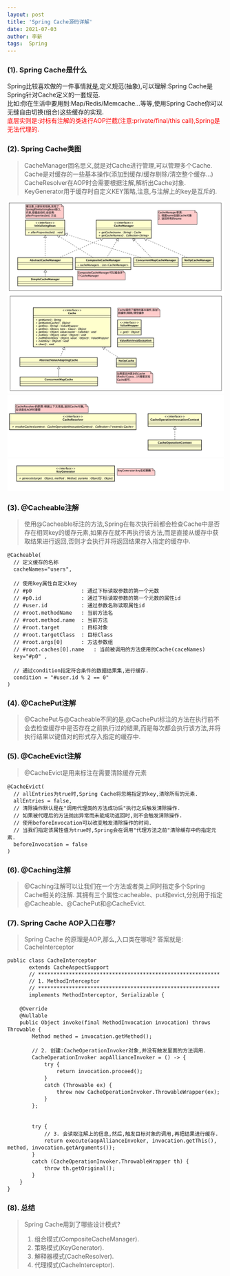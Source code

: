 ```yaml
---
layout: post
title: 'Spring Cache源码详解'
date: 2021-07-03
author: 李新
tags:  Spring 
---
```


### (1). Spring Cache是什么
Spring比较喜欢做的一件事情就是,定义规范(抽象),可以理解:Spring Cache是Spring针对Cache定义的一套规范.    
比如:你在生活中要用到:Map/Redis/Memcache...等等,使用Spring Cache你可以无缝自由切换(组合)这些缓存的实现.     
<font color='red'>底层实则是:对标有注解的类进行AOP拦截(注意:private/final/this call),Spring是无法代理的.</font>   

### (2). Spring Cache类图
> CacheManager固名思义,就是对Cache进行管理,可以管理多个Cache.     
> Cache是对缓存的一些基本操作(添加到缓存/缓存剔除/清空整个缓存...)      
> CacheResolver在AOP时会需要根据注解,解析出Cache对象.     
> KeyGenerator用于缓存时自定义KEY策略,注意,与注解上的key是互斥的.      

!["CacheManager"](/assets/spring/imgs/spring_CacheManager.jpg)    
!["Cache"](/assets/spring/imgs/spring_Cache.jpg)    
!["CacheResolver"](/assets/spring/imgs/spring_CacheResolver.jpg)   
!["KeyGenerator"](/assets/spring/imgs/spring_KeyGenerator.jpg)   

### (3). @Cacheable注解
> 使用@Cacheable标注的方法,Spring在每次执行前都会检查Cache中是否存在相同key的缓存元素,如果存在就不再执行该方法,而是直接从缓存中获取结果进行返回,否则才会执行并将返回结果存入指定的缓存中.   

```
@Cacheable(
  // 定义缓存的名称
  cacheNames="users",
  
  // 使用key属性自定义key
  // #p0                : 通过下标读取参数的第一个元数
  // #p0.id             : 通过下标读取参数的第一个元数的属性id
  // #user.id           : 通过参数名称读取属性id
  // #root.methodName   : 当前方法名
  // #root.method.name  : 当前方法
  // #root.target       : 目标对象
  // #root.targetClass  : 目标Class
  // #root.args[0]      : 方法参数组
  // #root.caches[0].name   : 当前被调用的方法使用的Cache(caceNames)
  key="#p0" , 
  
  // 通过condition指定符合条件的数据结果集,进行缓存.
  condition = "#user.id % 2 == 0"
)
```
### (4). @CachePut注解
> @CachePut与@Cacheable不同的是,@CachePut标注的方法在执行前不会去检查缓存中是否存在之前执行过的结果,而是每次都会执行该方法,并将执行结果以键值对的形式存入指定的缓存中.  

### (5). @CacheEvict注解
>  @CacheEvict是用来标注在需要清除缓存元素

```
@CacheEvict(
  // allEntries为true时,Spring Cache将忽略指定的key,清除所有的元素.
  allEntries = false,
  // 清除操作默认是在"调用代理类的方法成功后"执行之后触发清除操作.
  // 如果被代理后的方法抛出异常而未能成功返回时,则不会触发清除操作.
  // 使用beforeInvocation可以改变触发清除操作的时间.
  // 当我们指定该属性值为true时,Spring会在调用"代理方法之前"清除缓存中的指定元素. 
  beforeInvocation = false
)
```
### (6). @Caching注解
> @Caching注解可以让我们在一个方法或者类上同时指定多个Spring Cache相关的注解.
> 其拥有三个属性:cacheable、put和evict,分别用于指定@Cacheable、@CachePut和@CacheEvict. 

### (7). Spring Cache AOP入口在哪?
> Spring Cache 的原理是AOP,那么,入口类在哪呢? 
> 答案就是: CacheInterceptor

```
public class CacheInterceptor 
       extends CacheAspectSupport 
	   // ***********************************************************
	   // 1. MethodInterceptor 
	   // ***********************************************************
	   implements MethodInterceptor, Serializable {

	@Override
	@Nullable
	public Object invoke(final MethodInvocation invocation) throws Throwable {
		Method method = invocation.getMethod();

        // 2. 创建:CacheOperationInvoker对象,并没有触发里面的方法调用.
		CacheOperationInvoker aopAllianceInvoker = () -> {
			try {
				return invocation.proceed();
			}
			catch (Throwable ex) {
				throw new CacheOperationInvoker.ThrowableWrapper(ex);
			}
		};
		

		try {
			// 3. 会读取注解上的信息,然后,触发目标对象的调用,再把结果进行缓存.
			return execute(aopAllianceInvoker, invocation.getThis(), method, invocation.getArguments());
		}
		catch (CacheOperationInvoker.ThrowableWrapper th) {
			throw th.getOriginal();
		}
	}
}
```
### (8). 总结
> Spring Cache用到了哪些设计模式?   
> 1. 组合模式(CompositeCacheManager).   
> 2. 策略模式(KeyGenerator).   
> 3. 解释器模式(CacheResolver).   
> 4. 代理模式(CacheInterceptor).  